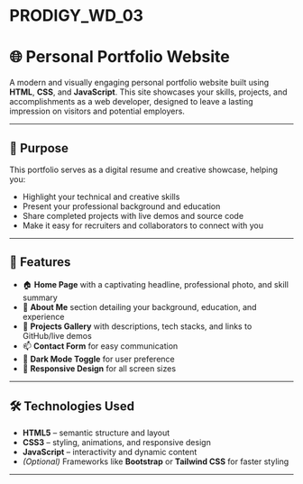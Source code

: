 # PRODIGY_WD_03
# 🌐 Personal Portfolio Website

A modern and visually engaging personal portfolio website built using **HTML**, **CSS**, and **JavaScript**. This site showcases your skills, projects, and accomplishments as a web developer, designed to leave a lasting impression on visitors and potential employers.

---

## 🎯 Purpose

This portfolio serves as a digital resume and creative showcase, helping you:
- Highlight your technical and creative skills
- Present your professional background and education
- Share completed projects with live demos and source code
- Make it easy for recruiters and collaborators to connect with you

---

## 🧩 Features

- 🏠 **Home Page** with a captivating headline, professional photo, and skill summary
- 👤 **About Me** section detailing your background, education, and experience
- 💼 **Projects Gallery** with descriptions, tech stacks, and links to GitHub/live demos
- 📫 **Contact Form** for easy communication
- 🌙 **Dark Mode Toggle** for user preference
- 📱 **Responsive Design** for all screen sizes

---

## 🛠️ Technologies Used

- **HTML5** – semantic structure and layout
- **CSS3** – styling, animations, and responsive design
- **JavaScript** – interactivity and dynamic content
- *(Optional)* Frameworks like **Bootstrap** or **Tailwind CSS** for faster styling

---




